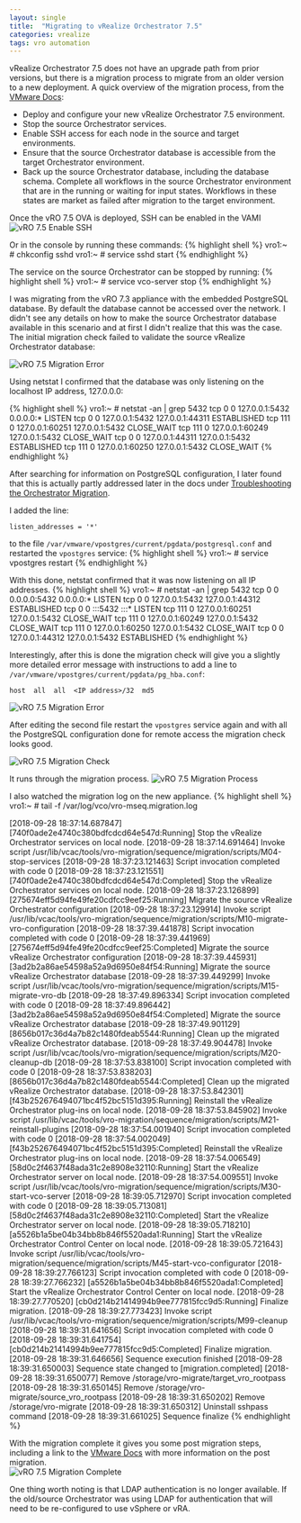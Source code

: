 ```yaml
---
layout: single
title:  "Migrating to vRealize Orchestrator 7.5"
categories: vrealize
tags: vro automation
---
```


vRealize Orchestrator 7.5 does not have an upgrade path from prior versions, but there is a migration process to migrate from an older version to a new deployment.  A quick overview of the migration process, from the [VMware Docs][1]:

* Deploy and configure your new vRealize Orchestrator 7.5 environment.
* Stop the source Orchestrator services.
* Enable SSH access for each node in the source and target environments.
* Ensure that the source Orchestrator database is accessible from the target Orchestrator environment.
* Back up the source Orchestrator database, including the database schema.
Complete all workflows in the source Orchestrator environment that are in the running or waiting for input states. Workflows in these states are market as failed after migration to the target environment.

Once the vRO 7.5 OVA is deployed, SSH can be enabled in the VAMI
![vRO 7.5 Enable SSH](/assets/images/vro75-enable-ssh.png)

Or in the console by running these commands:
{% highlight shell %}
vro1:~ # chkconfig sshd
vro1:~ # service sshd start
{% endhighlight %}

The service on the source Orchestrator can be stopped by running:
{% highlight shell %}
vro1:~ # service vco-server stop
{% endhighlight %}

I was migrating from the vRO 7.3 appliance with the embedded PostgreSQL database.  By default the database cannot be accessed over the network.  I didn't see any details on how to make the source Orchestrator database available in this scenario and at first I didn't realize that this was the case.  The initial migration check failed to validate the source vRealize Orchestrator database:

![vRO 7.5 Migration Error](/assets/images/vro75-migrate-error.png)

Using netstat I confirmed that the database was only listening on the localhost IP address, 127.0.0.0:

{% highlight shell %}
vro1:~ # netstat -an | grep 5432
tcp        0      0 127.0.0.1:5432          0.0.0.0:*               LISTEN
tcp        0      0 127.0.0.1:5432          127.0.0.1:44311         ESTABLISHED
tcp      111      0 127.0.0.1:60251         127.0.0.1:5432          CLOSE_WAIT
tcp      111      0 127.0.0.1:60249         127.0.0.1:5432          CLOSE_WAIT
tcp        0      0 127.0.0.1:44311         127.0.0.1:5432          ESTABLISHED
tcp      111      0 127.0.0.1:60250         127.0.0.1:5432          CLOSE_WAIT
{% endhighlight %}

After searching for information on PostgreSQL configuration, I later found that this is actually partly addressed later in the docs under [Troubleshooting the Orchestrator Migration][2].

I added the line: 
```
listen_addresses = '*' 
```
to the file `/var/vmware/vpostgres/current/pgdata/postgresql.conf` and restarted the `vpostgres` service:
{% highlight shell %}
vro1:~ # service vpostgres restart
{% endhighlight %}

With this done, netstat confirmed that it was now listening on all IP addresses.
{% highlight shell %}
vro1:~ # netstat -an | grep 5432
tcp        0      0 0.0.0.0:5432            0.0.0.0:*               LISTEN
tcp        0      0 127.0.0.1:5432          127.0.0.1:44312         ESTABLISHED
tcp        0      0 :::5432                 :::*                    LISTEN
tcp      111      0 127.0.0.1:60251         127.0.0.1:5432          CLOSE_WAIT
tcp      111      0 127.0.0.1:60249         127.0.0.1:5432          CLOSE_WAIT
tcp      111      0 127.0.0.1:60250         127.0.0.1:5432          CLOSE_WAIT
tcp        0      0 127.0.0.1:44312         127.0.0.1:5432          ESTABLISHED
{% endhighlight %}

Interestingly, after this is done the migration check will give you a slightly more detailed error message with instructions to add a line to `/var/vmware/vpostgres/current/pgdata/pg_hba.conf`:
```
host  all  all  <IP address>/32  md5
```
![vRO 7.5 Migration Error](/assets/images/vro75-migrate-error2.png)

After editing the second file restart the `vpostgres` service again and with all the PostgreSQL configuration done for remote access the migration check looks good.

![vRO 7.5 Migration Check](/assets/images/vro75-migrate-check.png)

It runs through the migration process.
![vRO 7.5 Migration Process](/assets/images/vro75-migrate-process.png)

I also watched the migration log on the new appliance.
{% highlight shell %}
vro1:~ # tail -f /var/log/vco/vro-mseq.migration.log

[2018-09-28 18:37:14.687847] [740f0ade2e4740c380bdfcdcd64e547d:Running] Stop the vRealize Orchestrator services on local node.
[2018-09-28 18:37:14.691464] Invoke script /usr/lib/vcac/tools/vro-migration/sequence/migration/scripts/M04-stop-services
[2018-09-28 18:37:23.121463] Script invocation completed with code 0
[2018-09-28 18:37:23.121551] [740f0ade2e4740c380bdfcdcd64e547d:Completed] Stop the vRealize Orchestrator services on local node.
[2018-09-28 18:37:23.126899] [275674eff5d94fe49fe20cdfcc9eef25:Running] Migrate the source vRealize Orchestrator configuration
[2018-09-28 18:37:23.129914] Invoke script /usr/lib/vcac/tools/vro-migration/sequence/migration/scripts/M10-migrate-vro-configuration
[2018-09-28 18:37:39.441878] Script invocation completed with code 0
[2018-09-28 18:37:39.441969] [275674eff5d94fe49fe20cdfcc9eef25:Completed] Migrate the source vRealize Orchestrator configuration
[2018-09-28 18:37:39.445931] [3ad2b2a86ae54598a52a9d6950e84f54:Running] Migrate the source vRealize Orchestrator database
[2018-09-28 18:37:39.449299] Invoke script /usr/lib/vcac/tools/vro-migration/sequence/migration/scripts/M15-migrate-vro-db
[2018-09-28 18:37:49.896334] Script invocation completed with code 0
[2018-09-28 18:37:49.896442] [3ad2b2a86ae54598a52a9d6950e84f54:Completed] Migrate the source vRealize Orchestrator database
[2018-09-28 18:37:49.901129] [8656b017c36d4a7b82c1480fdeab5544:Running] Clean up the migrated vRealize Orchestrator database.
[2018-09-28 18:37:49.904478] Invoke script /usr/lib/vcac/tools/vro-migration/sequence/migration/scripts/M20-cleanup-db
[2018-09-28 18:37:53.838100] Script invocation completed with code 0
[2018-09-28 18:37:53.838203] [8656b017c36d4a7b82c1480fdeab5544:Completed] Clean up the migrated vRealize Orchestrator database.
[2018-09-28 18:37:53.842301] [f43b252676494071bc4f52bc5151d395:Running] Reinstall the vRealize Orchestrator plug-ins on local node.
[2018-09-28 18:37:53.845902] Invoke script /usr/lib/vcac/tools/vro-migration/sequence/migration/scripts/M21-reinstall-plugins
[2018-09-28 18:37:54.001940] Script invocation completed with code 0
[2018-09-28 18:37:54.002049] [f43b252676494071bc4f52bc5151d395:Completed] Reinstall the vRealize Orchestrator plug-ins on local node.
[2018-09-28 18:37:54.006549] [58d0c2f4637f48ada31c2e8908e32110:Running] Start the vRealize Orchestrator server on local node.
[2018-09-28 18:37:54.009551] Invoke script /usr/lib/vcac/tools/vro-migration/sequence/migration/scripts/M30-start-vco-server
[2018-09-28 18:39:05.712970] Script invocation completed with code 0
[2018-09-28 18:39:05.713081] [58d0c2f4637f48ada31c2e8908e32110:Completed] Start the vRealize Orchestrator server on local node.
[2018-09-28 18:39:05.718210] [a5526b1a5be04b34bb8b846f5520ada1:Running] Start the vRealize Orchestrator Control Center on local node.
[2018-09-28 18:39:05.721643] Invoke script /usr/lib/vcac/tools/vro-migration/sequence/migration/scripts/M45-start-vco-configurator
[2018-09-28 18:39:27.766123] Script invocation completed with code 0
[2018-09-28 18:39:27.766232] [a5526b1a5be04b34bb8b846f5520ada1:Completed] Start the vRealize Orchestrator Control Center on local node.
[2018-09-28 18:39:27.770520] [cb0d214b21414994b9ee777815fcc9d5:Running] Finalize migration.
[2018-09-28 18:39:27.773423] Invoke script /usr/lib/vcac/tools/vro-migration/sequence/migration/scripts/M99-cleanup
[2018-09-28 18:39:31.641656] Script invocation completed with code 0
[2018-09-28 18:39:31.641754] [cb0d214b21414994b9ee777815fcc9d5:Completed] Finalize migration.
[2018-09-28 18:39:31.646656] Sequence execution finished
[2018-09-28 18:39:31.650003] Sequence state changed to [migration.completed]
[2018-09-28 18:39:31.650077] Remove /storage/vro-migrate/target_vro_rootpass
[2018-09-28 18:39:31.650145] Remove /storage/vro-migrate/source_vro_rootpass
[2018-09-28 18:39:31.650202] Remove /storage/vro-migrate
[2018-09-28 18:39:31.650312] Uninstall sshpass command
[2018-09-28 18:39:31.661025] Sequence finalize
{% endhighlight %}

With the migration complete it gives you some post migration steps, including a link to the [VMware Docs][3] with more information on the post migration.  
![vRO 7.5 Migration Complete](/assets/images/vro75-migrate-complete.png)

One thing worth noting is that LDAP authentication is no longer available.  If the old/source Orchestrator was using LDAP for authentication that will need to be re-configured to use vSphere or vRA.

[1]: https://docs.vmware.com/en/vRealize-Orchestrator/7.5/com.vmware.vrealize.orchestrator-migrate.doc/GUID-F57EB2FF-F0BF-4471-80FC-BBC725836F1E.html
[2]: https://docs.vmware.com/en/vRealize-Orchestrator/7.5/com.vmware.vrealize.orchestrator-migrate.doc/GUID-A7446313-5319-4E34-B123-BE701F572DF4.html
[3]: https://docs.vmware.com/en/vRealize-Orchestrator/7.5/com.vmware.vrealize.orchestrator-migrate.doc/GUID-A419F87E-5C4E-4726-B69E-081F2B485F07.html

